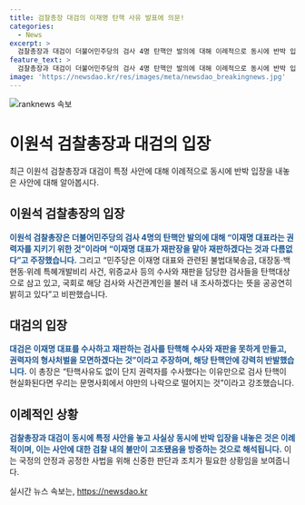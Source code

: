 ```yaml
---
title: 검찰총장 대검의 이재명 탄핵 사유 발표에 의문!
categories:
  - News
excerpt: >
  검찰총장과 대검이 더불어민주당의 검사 4명 탄핵안 발의에 대해 이례적으로 동시에 반박 입장을 내놓았다. 이원석 총장은 탄핵하려면 총장을 하라며 이재명 대표를 지키려는 것이라 주장하며, 불만과 반발을 고조시키고 있다. 또한, 이 총장은 민주당의 탄핵 의도를 규정하고 권력을 빼앗으려는 행동으로 비판하고 있다. 이러한 입장은 불만이 고조된 결과로 해석되고 있으며, 사안에 대한 검찰의 불만을 증명하는 것으로 여겨진다.
feature_text: >
  검찰총장과 대검이 더불어민주당의 검사 4명 탄핵안 발의에 대해 이례적으로 동시에 반박 입장을 내놓았다. 이원석 총장은 탄핵하려면 총장을 하라며 이재명 대표를 지키려는 것이라 주장하며, 불만과 반발을 고조시키고 있다. 또한, 이 총장은 민주당의 탄핵 의도를 규정하고 권력을 빼앗으려는 행동으로 비판하고 있다. 이러한 입장은 불만이 고조된 결과로 해석되고 있으며, 사안에 대한 검찰의 불만을 증명하는 것으로 여겨진다.
image: 'https://newsdao.kr/res/images/meta/newsdao_breakingnews.jpg'
---
```


<p><img src="https://newsdao.kr/res/images/meta/newsdao_breakingnews.jpg" alt="ranknews 속보" /></p>

<h1>이원석 검찰총장과 대검의 입장</h1>

<p data-ke-size="size16">최근 이원석 검찰총장과 대검이 특정 사안에 대해 이례적으로 동시에 반박 입장을 내놓은 사안에 대해 알아봅시다.</p>

<h2>이원석 검찰총장의 입장</h2>

<p><b><span style="color: #1a5490;">이원석 검찰총장은 더불어민주당의 검사 4명의 탄핵안 발의에 대해 “이재명 대표라는 권력자를 지키기 위한 것”이라며 “이재명 대표가 재판장을 맡아 재판하겠다는 것과 다름없다”고 주장했습니다.</span></b> 그리고 “민주당은 이재명 대표와 관련된 불법대북송금, 대장동·백현동·위례 특혜개발비리 사건, 위증교사 등의 수사와 재판을 담당한 검사들을 탄핵대상으로 삼고 있고, 국회로 해당 검사와 사건관계인을 불러 내 조사하겠다는 뜻을 공공연히 밝히고 있다”고 비판했습니다.</p>

<h2>대검의 입장</h2>

<p><b><span style="color: #1a5490;">대검은 이재명 대표를 수사하고 재판하는 검사를 탄핵해 수사와 재판을 못하게 만들고, 권력자의 형사처벌을 모면하겠다는 것”이라고 주장하며, 해당 탄핵안에 강력히 반발했습니다.</span></b> 이 총장은 “탄핵사유도 없이 단지 권력자를 수사했다는 이유만으로 검사 탄핵이 현실화된다면 우리는 문명사회에서 야만의 나락으로 떨어지는 것”이라고 강조했습니다.</p>

<h2>이례적인 상황</h2>

<p><b><span style="color: #1a5490;">검찰총장과 대검이 동시에 특정 사안을 놓고 사실상 동시에 반박 입장을 내놓은 것은 이례적이며, 이는 사안에 대한 검찰 내의 불만이 고조됐음을 방증하는 것으로 해석됩니다.</span></b> 이는 국정의 안정과 공정한 사법을 위해 신중한 판단과 조치가 필요한 상황임을 보여줍니다.</p>
실시간 뉴스 속보는, <a href="https://newsdao.kr" rel="dofollow">https://newsdao.kr</a>


